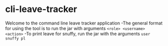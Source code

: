 # cli-leave-tracker
Welcome to the command line leave tracker application
-The general format for using the tool is to run the jar with arguments `<role> <username> <action>`
-To print leave for snuffy, run the jar with the arguments `user snuffy pl`

